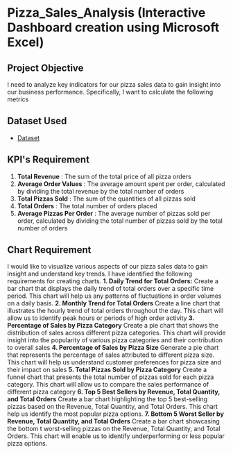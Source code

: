# Pizza_Sales_Analysis (Interactive Dashboard creation using Microsoft Excel)
## Project Objective
I need to analyze key indicators for our pizza sales data to gain insight into our business performance. Specifically, I want to calculate the following metrics

## Dataset Used
- <a href="https://github.com/ifanapridarahman/Data_Analysis_Dashboard_Excel/blob/main/pizza_sales.xlsx">Dataset</a>

## KPI's Requirement
1. **Total Revenue** : The sum of the total price of all pizza orders
2. **Average Order Values** : The average amount spent per order, calculated by dividing the total revenue by the total number of orders
3. **Total Pizzas Sold** : The sum of the quantities of all pizzas sold
4. **Total Orders** : The total number of orders placed
5. **Average Pizzas Per Order** : The average number of pizzas sold per order, calculated by dividing the total number of pizzas sold by the total number of orders

## Chart Requirement
I would like to visualize various aspects of our pizza sales data to gain insight and understand key trends. I have identified the following requirements for creating charts.
**1. Daily Trend for Total Orders:** 
Create a bar chart that displays the daily trend of total orders over a specific time period. This chart will help us any patterns of fluctuations in order volumes on a daily basis.
**2. Monthly Trend for Total Orders**
Create a line chart that illustrates the hourly trend of total orders throughout the day. This chart will allow us to identify peak hours or periods of high order activity
**3. Percentage of Sales by Pizza Category**
Create a pie chart that shows the distribution of sales across different pizza categories. This chart will provide insight into the popularity of various pizza categories and their contribution to overall sales
**4. Percentage of Sales by Pizza Size**
Generate a pie chart that represents the percentage of sales attributed to different pizza size. This chart will help us understand customer preferences for pizza size and their impact on sales
**5. Total Pizzas Sold by Pizza Category**
Create a funnel chart that presents the total number of pizzas sold for each pizza category. This chart will allow us to compare the sales performance of different pizza category
**6. Top 5 Best Sellers by Revenue, Total Quantity, and Total Orders**
Create a bar chart highlighting the top 5 best-selling pizzas based on the Revenue, Total Quantity, and Total Orders. This chart help us identify the most popular pizza options.
**7. Bottom 5 Worst Seller by Revenue, Total Quantity, and Total Orders**
Create a bar chart showcasing the bottom t worst-selling pizzas on the Revenue, Total Quantity, and Total Orders. This chart will enable us to identify underperforming or less popular pizza options.



